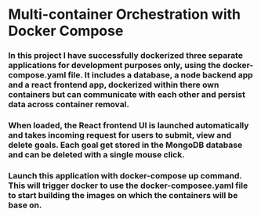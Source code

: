 # Multi-container Orchestration with Docker Compose

### In this project I have successfully dockerized three separate applications for development purposes only, using the docker-compose.yaml file.  It includes a database, a node backend app and a react frontend app, dockerized within there own containers but can communicate with each other and persist data across container removal.
### When loaded, the React frontend UI is launched automatically and takes incoming request for users to submit, view and delete goals.  Each goal get stored in the MongoDB database and can be deleted with a single mouse click. 

### Launch this application with docker-compose up command.  This will trigger docker to use the docker-composee.yaml file to start building the images on which the containers will be base on.  



